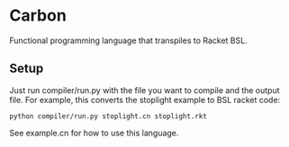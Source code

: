 # Carbon
Functional programming language that transpiles to Racket BSL.

## Setup
Just run compiler/run.py with the file you want to compile and the output file.
For example, this converts the stoplight example to BSL racket code:
```
python compiler/run.py stoplight.cn stoplight.rkt
```

See example.cn for how to use this language.
